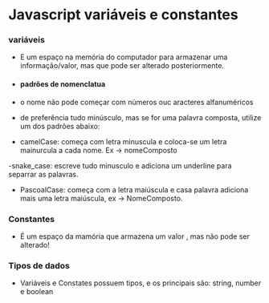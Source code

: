 # Javascript variáveis e constantes

### variáveis

- E um espaço na memória do computador para armazenar uma informação/valor, mas que pode ser alterado posteriormente.

- #### padrões de nomenclatua

- o nome não pode começar com números ouc aracteres alfanuméricos

- de preferência tudo minúsculo, mas se for uma palavra composta, utilize um dos padrões abaixo:

- camelCase: começa com letra minuscula e coloca-se um letra mainurcula a cada nome. Ex -> nomeComposto

-snake_case: escreve tudo minusculo e adiciona um underline para separrar as palavras.

- PascoalCase: começa com a letra maiúscula e casa palavra adiciona mais uma letra maiúscula, ex -> NomeComposto.

### Constantes

- É um espaço da mamória que armazena um valor , mas não pode ser alterado!

### Tipos de dados

- Variáveis e Constates possuem tipos, e os principais são: string, number e boolean

